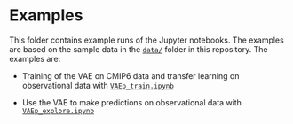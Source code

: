 # Examples

This folder contains example runs of the Jupyter notebooks. The examples are based on the sample data in the [`data/`](/data/) folder in this repository. The examples are:

- Training of the VAE on CMIP6 data and transfer learning on observational data with [`VAEp_train.ipynb`](VAEp_train.md)

- Use the VAE to make predictions on observational data with [`VAEp_explore.ipynb`](VAEp_explore.md)